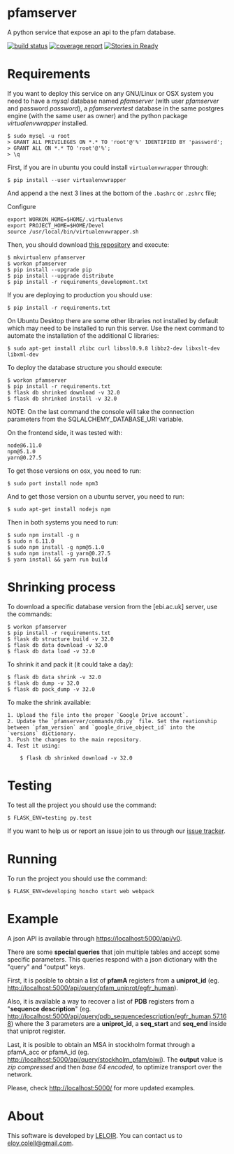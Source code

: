 # pfamserver

A python service that expose an api to the pfam database.

[![build status](https://wichi.no-ip.org/leloir/pfamserver/badges/dev/pipeline.svg)](https://wichi.no-ip.org/leloir/pfamserver/commits/dev)
[![coverage report](https://wichi.no-ip.org/leloir/pfamserver/badges/dev/coverage.svg)](https://wichi.no-ip.org/leloir/pfamserver/commits/dev)
[![Stories in Ready](https://badge.waffle.io/ecolell/pfamserver.png?label=ready&title=Ready)](https://waffle.io/ecolell/pfamserver)

Requirements
============

If you want to deploy this service on any GNU/Linux or OSX system you need to have a *mysql* database named *pfamserver* (with user *pfamserver* and password *password*), a *pfamservertest* database in the same postgres engine (with the same user as owner) and the python package *virtualenvwrapper* installed.

    $ sudo mysql -u root
    > GRANT ALL PRIVILEGES ON *.* TO 'root'@'%' IDENTIFIED BY 'password';
    > GRANT ALL ON *.* TO 'root'@'%';
    > \q

First, if you are in ubuntu you could install `virtualenvwrapper` through:

    $ pip install --user virtualenvwrapper

And append a the next 3 lines at the bottom of the `.bashrc` or `.zshrc` file;

Configure

    export WORKON_HOME=$HOME/.virtualenvs
    export PROJECT_HOME=$HOME/Devel
    source /usr/local/bin/virtualenvwrapper.sh

Then, you should download [this repository](https://wichi.no-ip.org/leloir/pfamserver) and execute:

    $ mkvirtualenv pfamserver
    $ workon pfamserver
    $ pip install --upgrade pip
    $ pip install --upgrade distribute
    $ pip install -r requirements_development.txt

If you are deploying to production you should use:

    $ pip install -r requirements.txt

On Ubuntu Desktop there are some other libraries not installed by default which may need to be installed to run this server. Use the next command to automate the installation of the additional C libraries:

    $ sudo apt-get install zlibc curl libssl0.9.8 libbz2-dev libxslt-dev libxml-dev

To deploy the database structure you should execute:

    $ workon pfamserver
    $ pip install -r requirements.txt
    $ flask db shrinked download -v 32.0
    $ flask db shrinked install -v 32.0

NOTE: On the last command the console will take the connection parameters from the SQLALCHEMY_DATABASE_URI variable.

On the frontend side, it was tested with:

    node@6.11.0
    npm@5.1.0
    yarn@0.27.5

To get those versions on osx, you need to run:

    $ sudo port install node npm3

And to get those version on a ubuntu server, you need to run:

    $ sudo apt-get install nodejs npm

Then in both systems you need to run:

    $ sudo npm install -g n
    $ sudo n 6.11.0
    $ sudo npm install -g npm@5.1.0
    $ sudo npm install -g yarn@0.27.5
    $ yarn install && yarn run build


Shrinking process
=======

To download a specific database version from the [ebi.ac.uk] server, use the commands:

    $ workon pfamserver
    $ pip install -r requirements.txt
    $ flask db structure build -v 32.0
    $ flask db data download -v 32.0
    $ flask db data load -v 32.0

To shrink it and pack it (it could take a day):

    $ flask db data shrink -v 32.0
    $ flask db dump -v 32.0
    $ flask db pack_dump -v 32.0

To make the shrink available:
    
    1. Upload the file into the proper `Google Drive account`.
    2. Update the `pfamserver/commands/db.py` file. Set the reationship between `pfam_version` and `google_drive_object_id` into the `versions` dictionary.
    3. Push the changes to the main repository.
    4. Test it using:

        $ flask db shrinked download -v 32.0


Testing
=======

To test all the project you should use the command:

    $ FLASK_ENV=testing py.test

If you want to help us or report an issue join to us through our [issue tracker](https://wichi.no-ip.org/leloir/pfamserver/issues).


Running
=======

To run the project you should use the command:

    $ FLASK_ENV=developing honcho start web webpack

Example
=======

A json API is available through [https://localhost:5000/api/v0](http://localhost:5000/api/v0).

There are some **special queries** that join multiple tables and accept some specific parameters. This queries respond with a json dictionary with the "query" and "output" keys.

First, it is posible to obtain a list of **pfamA** registers from a **uniprot_id** (eg. [http://localhost:5000/api/query/pfam_uniprot/egfr_human](http://localhost:5000/api/query/pfam_uniprot/egfr_human)).

Also, it is available a way to recover a list of **PDB** registers from a "**sequence description**" (eg. [http://localhost:5000/api/query/pdb_sequencedescription/egfr_human,57,168](http://localhost:5000/api/query/pdb_sequencedescription/egfr_human,57,168)) where the 3 parameters are a **uniprot_id**, a **seq_start** and **seq_end** inside that uniprot register.

Last, it is posible to obtain an MSA in stockholm format through a pfamA_acc or pfamA_id (eg. [http://localhost:5000/api/query/stockholm_pfam/piwi](http://localhost:5000/api/query/stockholm_pfam/piwi)). The **output** value is *zip compressed* and then *base 64 encoded*, to optimize transport over the network.

Please, check [http://localhost:5000/](http://localhost:5000/) for more updated examples.



About
=====

This software is developed by [LELOIR](http://leloir.org.ar/). You can contact us to [eloy.colell@gmail.com](mailto:eloy.colell@gmail.com).
